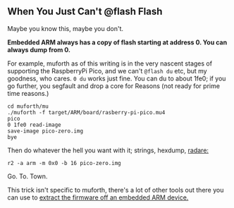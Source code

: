 ## When You Just Can't @flash Flash

Maybe you know this, maybe you don't.

**Embedded ARM always has a copy of flash starting at address 0.  You can always
dump from 0.**

For example, muforth as of this writing is in the very nascent stages of supporting
the RaspberryPi Pico, and we can't ```@flash du``` etc, but my goodness, who cares. ```0 du``` works 
just fine. You can du to about 1fe0; if you go further, you segfault and drop a core for Reasons 
(not ready for prime time reasons.)
```
cd muforth/mu
./muforth -f target/ARM/board/rasberry-pi-pico.mu4
pico
0 1fe0 read-image
save-image pico-zero.img
bye
```

Then do whatever the hell you want with it; strings, hexdump, [radare:](https://radare.org/n/)
```
r2 -a arm -m 0x0 -b 16 pico-zero.img
```
Go. To. Town.

This trick isn't specific to muforth, there's a lot of other tools out there you can use to [extract
the firmware off an embedded ARM device.](https://youtube.com/watch?v=GX8-K4TssjY)
